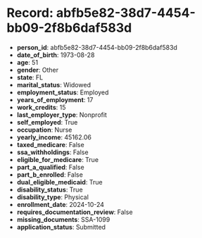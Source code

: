 # Record: abfb5e82-38d7-4454-bb09-2f8b6daf583d

- **person_id**: abfb5e82-38d7-4454-bb09-2f8b6daf583d
- **date_of_birth**: 1973-08-28
- **age**: 51
- **gender**: Other
- **state**: FL
- **marital_status**: Widowed
- **employment_status**: Employed
- **years_of_employment**: 17
- **work_credits**: 15
- **last_employer_type**: Nonprofit
- **self_employed**: True
- **occupation**: Nurse
- **yearly_income**: 45162.06
- **taxed_medicare**: False
- **ssa_withholdings**: False
- **eligible_for_medicare**: True
- **part_a_qualified**: False
- **part_b_enrolled**: False
- **dual_eligible_medicaid**: True
- **disability_status**: True
- **disability_type**: Physical
- **enrollment_date**: 2024-10-24
- **requires_documentation_review**: False
- **missing_documents**: SSA-1099
- **application_status**: Submitted
